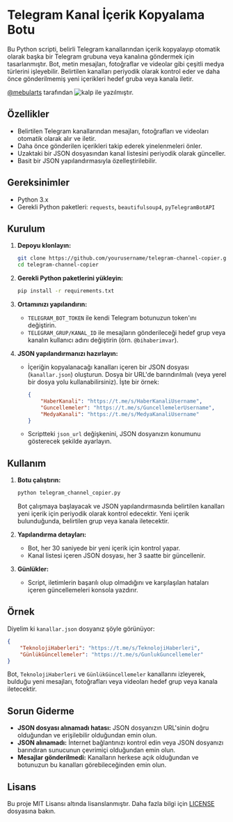 # Telegram Kanal İçerik Kopyalama Botu

Bu Python scripti, belirli Telegram kanallarından içerik kopyalayıp otomatik olarak başka bir Telegram grubuna veya kanalına göndermek için tasarlanmıştır. Bot, metin mesajları, fotoğraflar ve videolar gibi çeşitli medya türlerini işleyebilir. Belirtilen kanalları periyodik olarak kontrol eder ve daha önce gönderilmemiş yeni içerikleri hedef gruba veya kanala iletir.

[@mebularts](https://t.me/mebularts) tarafından ![kalp](https://images-wixmp-ed30a86b8c4ca887773594c2.wixmp.com/f/17fa94fb-0ae5-45a2-8313-2d3eedaf69db/d8fohut-eb4f893c-d1ad-4111-8e05-29993454b082.gif?token=eyJ0eXAiOiJKV1QiLCJhbGciOiJIUzI1NiJ9.eyJzdWIiOiJ1cm46YXBwOjdlMGQxODg5ODIyNjQzNzNhNWYwZDQxNWVhMGQyNmUwIiwiaXNzIjoidXJuOmFwcDo3ZTBkMTg4OTgyMjY0MzczYTVmMGQ0MTVlYTBkMjZlMCIsIm9iaiI6W1t7InBhdGgiOiJcL2ZcLzE3ZmE5NGZiLTBhZTUtNDVhMi04MzEzLTJkM2VlZGFmNjlkYlwvZDhmb2h1dC1lYjRmODkzYy1kMWFkLTQxMTEtOGUwNS0yOTk5MzQ1NGIwODIuZ2lmIn1dXSwiYXVkIjpbInVybjpzZXJ2aWNlOmZpbGUuZG93bmxvYWQiXX0.J7M952F5dOS4-H45vJfTWA1yYE0ePYbTwamSfZHEQPY) ile yazılmıştır.

## Özellikler

- Belirtilen Telegram kanallarından mesajları, fotoğrafları ve videoları otomatik olarak alır ve iletir.
- Daha önce gönderilen içerikleri takip ederek yinelenmeleri önler.
- Uzaktaki bir JSON dosyasından kanal listesini periyodik olarak günceller.
- Basit bir JSON yapılandırmasıyla özelleştirilebilir.

## Gereksinimler

- Python 3.x
- Gerekli Python paketleri: `requests`, `beautifulsoup4`, `pyTelegramBotAPI`

## Kurulum

1. **Depoyu klonlayın:**
   ```bash
   git clone https://github.com/yourusername/telegram-channel-copier.git
   cd telegram-channel-copier
   ```

2. **Gerekli Python paketlerini yükleyin:**
   ```bash
   pip install -r requirements.txt
   ```

3. **Ortamınızı yapılandırın:**

   - `TELEGRAM_BOT_TOKEN` ile kendi Telegram botunuzun token'ını değiştirin.
   - `TELEGRAM_GRUP/KANAL_ID` ile mesajların gönderileceği hedef grup veya kanalın kullanıcı adını değiştirin (örn. `@bihaberimvar`).

4. **JSON yapılandırmanızı hazırlayın:**
   - İçeriğin kopyalanacağı kanalları içeren bir JSON dosyası (`kanallar.json`) oluşturun. Dosya bir URL'de barındırılmalı (veya yerel bir dosya yolu kullanabilirsiniz). İşte bir örnek:
   
     ```json
     {
         "HaberKanali": "https://t.me/s/HaberKanaliUsername",
         "Guncellemeler": "https://t.me/s/GuncellemelerUsername",
         "MedyaKanali": "https://t.me/s/MedyaKanaliUsername"
     }
     ```
   - Scriptteki `json_url` değişkenini, JSON dosyanızın konumunu gösterecek şekilde ayarlayın.

## Kullanım

1. **Botu çalıştırın:**
   ```bash
   python telegram_channel_copier.py
   ```

   Bot çalışmaya başlayacak ve JSON yapılandırmasında belirtilen kanalları yeni içerik için periyodik olarak kontrol edecektir. Yeni içerik bulunduğunda, belirtilen grup veya kanala iletecektir.

2. **Yapılandırma detayları:**

   - Bot, her 30 saniyede bir yeni içerik için kontrol yapar.
   - Kanal listesi içeren JSON dosyası, her 3 saatte bir güncellenir.

3. **Günlükler:**
   - Script, iletimlerin başarılı olup olmadığını ve karşılaşılan hataları içeren güncellemeleri konsola yazdırır.

## Örnek

Diyelim ki `kanallar.json` dosyanız şöyle görünüyor:

```json
{
    "TeknolojiHaberleri": "https://t.me/s/TeknolojiHaberleri",
    "GünlükGüncellemeler": "https://t.me/s/GunlukGuncellemeler"
}
```

Bot, `TeknolojiHaberleri` ve `GünlükGüncellemeler` kanallarını izleyerek, bulduğu yeni mesajları, fotoğrafları veya videoları hedef grup veya kanala iletecektir.

## Sorun Giderme

- **JSON dosyası alınamadı hatası:** JSON dosyanızın URL'sinin doğru olduğundan ve erişilebilir olduğundan emin olun.
- **JSON alınamadı:** İnternet bağlantınızı kontrol edin veya JSON dosyanızı barındıran sunucunun çevrimiçi olduğundan emin olun.
- **Mesajlar gönderilmedi:** Kanalların herkese açık olduğundan ve botunuzun bu kanalları görebileceğinden emin olun.

## Lisans

Bu proje MIT Lisansı altında lisanslanmıştır. Daha fazla bilgi için [LICENSE](LICENSE) dosyasına bakın.
